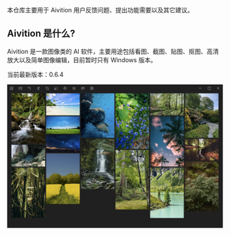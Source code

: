 本仓库主要用于 Aivition 用户反馈问题、提出功能需要以及其它建议。

## Aivition 是什么?

Aivition 是一款图像类的 AI 软件，主要用途包括看图、截图、贴图、抠图、高清放大以及简单图像编辑，目前暂时只有 Windows 版本。

当前最新版本：0.6.4

![](https://github.com/Okery/Aivition/blob/main/assets/explorer.jpg)
